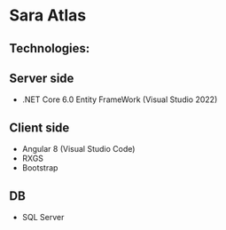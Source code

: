 # Sara Atlas


## Technologies:

## Server side
* .NET Core 6.0 Entity FrameWork (Visual Studio 2022)

## Client side
* Angular 8 (Visual Studio Code)
* RXGS
* Bootstrap

## DB
* SQL Server
